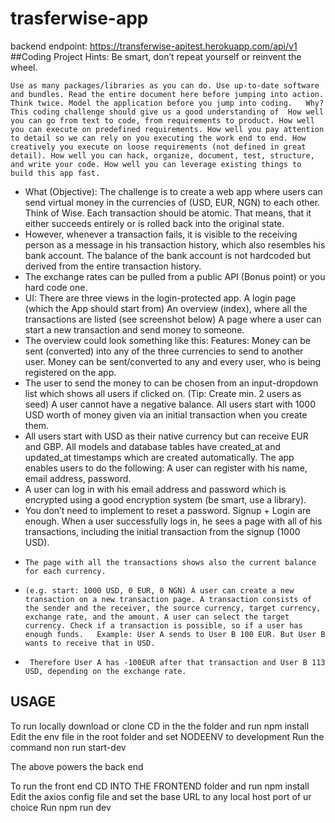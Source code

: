 # trasferwise-app
backend endpoint: https://transferwise-apitest.herokuapp.com/api/v1 
##Coding Project   Hints: Be smart, don’t repeat yourself or reinvent the wheel.

```Use as many packages/libraries as you can do. Use up-to-date software and bundles. Read the entire document here before jumping into action. Think twice. Model the application before you jump into coding.   Why? This coding challenge should give us a good understanding of  How well you can go from text to code, from requirements to product. How well you can execute on predefined requirements. How well you pay attention to detail so we can rely on you executing the work end to end. How creatively you execute on loose requirements (not defined in great detail). How well you can hack, organize, document, test, structure, and write your code. How well you can leverage existing things to build this app fast. ```

- What (Objective):  The challenge is to create a web app where users can send virtual money in the currencies of (USD, EUR, NGN) to each other. Think of Wise. Each transaction should be atomic. That means, that it either succeeds entirely or is rolled back into the original state. 
- However, whenever a transaction fails, it is visible to the receiving person as a message in his transaction history, which also resembles his bank account. The balance of the bank account is not hardcoded but derived from the entire transaction history. 
- The exchange rates can be pulled from a public API (Bonus point) or you hard code one.   
-  UI: There are three views in the login-protected app.  A login page (which the App should start from) An overview (index), where all the transactions are listed (see screenshot below)  A page where a user can start a new transaction and send money to someone.   
-  The overview could look something like this:  Features: Money can be sent (converted) into any of the three currencies to send to another user.  Money can be sent/converted to any and every user, who is being registered on the app. 
-   The user to send the money to can be chosen from an input-dropdown list which shows all users if clicked on. (Tip: Create min. 2 users as seed) A user cannot have a negative balance. All users start with 1000 USD worth of money given via an initial transaction when you create them. 
-    All users start with USD as their native currency but can receive EUR and GBP. All models and database tables have created_at and updated_at timestamps which are created automatically.   The app enables users to do the following: A user can register with his name, email address, password.
-    A user can log in with his email address and password which is encrypted using a good encryption system (be smart, use a library). 
-    You don’t need to implement to reset a password. Signup + Login are enough. When a user successfully logs in, he sees a page with all of his transactions, including the initial transaction from the signup (1000 USD).
-     The page with all the transactions shows also the current balance for each currency.
-     (e.g. start: 1000 USD, 0 EUR, 0 NGN) A user can create a new transaction on a new transaction page. A transaction consists of the sender and the receiver, the source currency, target currency, exchange rate, and the amount. A user can select the target currency. Check if a transaction is possible, so if a user has enough funds.   Example: User A sends to User B 100 EUR. But User B wants to receive that in USD.
-      Therefore User A has -100EUR after that transaction and User B 113 USD, depending on the exchange rate.   

## USAGE

To run locally download or clone CD in the the folder and run npm install
Edit the env file in the root folder and set NODEENV to development
Run the command non run start-dev 

The above powers the back end

To run the front end CD INTO THE FRONTEND folder and run npm install
Edit the axios config file and set the base URL to any local host port of ur choice
Run 
npm run dev
